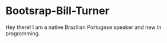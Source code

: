 # Bootsrap-Bill-Turner
Hey there! I am a native Brazilian Portugese speaker and new in programming.
